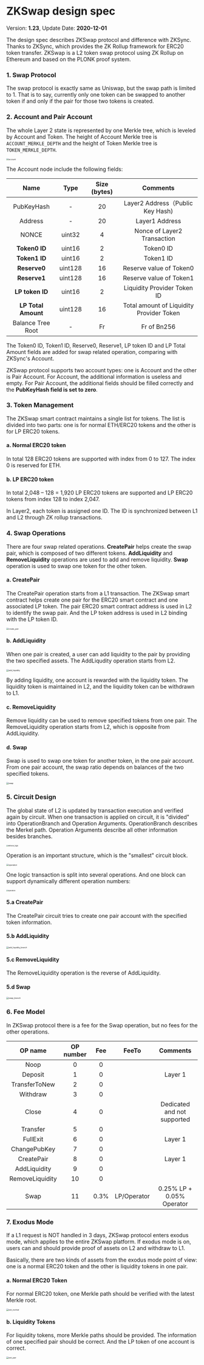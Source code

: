 # ZKSwap design spec

Version: **1.23**, Update Date: **2020-12-01**


The design spec describes ZKSwap protocol and difference with ZKSync. Thanks to ZKSync, which provides the ZK Rollup framework for ERC20 token transfer. ZKSwap is a L2 token swap protocol using ZK Rollup on Ethereum and based on the PLONK proof system.

### 1. Swap Protocol

The swap protocol is exactly same as Uniswap, but the swap path is limited to 1. That is to say, currently only one token can be swapped to another token if and only if the pair for those two tokens is created.

### 2. Account and Pair Account

The whole Layer 2 state is represented by one Merkle tree, which is leveled by Account and Token. The height of Account Merkle tree is `ACCOUNT_MERKLE_DEPTH` and the height of Token Merkle tree is `TOKEN_MERKLE_DEPTH`.

<img src="./figs/account.png" alt="account" style="zoom:36%;" />

The Account node include the following fields:

|       Name        |  Type  | Size (bytes) |             Comments             |
| :---------------: | :----: | :----------: | :------------------------------: |
|    PubKeyHash     |   -    |      20      | Layer2 Address（Public Key Hash) |
|      Address      |   -    |      20      |          Layer1 Address          |
|       NONCE       | uint32 |      4       |   Nonce of Layer2 Transaction    |
|   **Token0 ID** | uint16 |      2       |   Token0 ID   |
|   **Token1 ID** | uint16 |      2       |   Token1 ID   |
|       **Reserve0**       | uint128 |      16       |   Reserve value of Token0    |
|       **Reserve1**       | uint128 |      16       |   Reserve value of Token1     |
|   **LP token ID** | uint16 |      2       |   Liquidity Provider Token ID   |
|       **LP Total Amount**       | uint128 |      16       |   Total amount of Liquidity Provider Token     |
| Balance Tree Root |   -    |      Fr      |           Fr of Bn256            |

The Token0 ID, Token1 ID, Reserve0, Reserve1, LP token ID and LP Total Amount fields are added for swap related operation, comparing with ZKSync's Account. 

ZKSwap protocol supports two account types: one is Account and the other is Pair Account. For Account, the additional information is useless and empty. For Pair Account, the additional fields should be filled correctly and the **PubKeyHash field is set to zero**. 

### 3. Token Management

The ZKSwap smart contract maintains a single list for tokens. The list is divided into two parts: one is for normal ETH/ERC20 tokens and the other is for LP ERC20 tokens.

#### a. Normal ERC20 token

In total 128 ERC20 tokens are supported with index from 0 to 127. The index 0 is reserved for ETH.

#### b. LP ERC20 token

In total 2,048 – 128 = 1,920 LP ERC20 tokens are supported and LP ERC20 tokens from index 128 to index 2,047.

In Layer2, each token is assigned one ID. The ID is synchronized between L1 and L2 through ZK rollup transactions.

### 4. Swap Operations

There are four swap related operations. **CreatePair** helps create the swap pair, which is composed of two different tokens. **AddLiquidity** and **RemoveLiquidity** operations are used to add and remove liquidity. **Swap** operation is used to swap one token for the other token.

#### a. CreatePair

The CreatePair operation starts from a L1 transaction. The ZKSwap smart contract helps create one pair for the ERC20 smart contract and one associated LP token. The pair ERC20 smart contract address is used in L2 to identify the swap pair. And the LP token address is used in L2 binding with the LP token ID.

<img src="./figs/create_pair.png" alt="create_pair" style="zoom:36%;" />

#### b. AddLiquidity

When one pair is created, a user can add liquidity to the pair by providing the two specified assets. The AddLiqudity operation starts from L2.

<img src="./figs/add_liquidity.png" alt="add_liquidity" style="zoom:36%;" />

By adding liquidity, one account is rewarded with the liquidity token. The liquidity token is maintained in L2, and the liquidity token can be withdrawn to L1. 

#### c. RemoveLiquidity

Remove liquidity can be used to remove specified tokens from one pair. The RemoveLiquidity operation starts from L2, which is opposite from AddLiquidity.

#### d. Swap 

Swap is used to swap one token for another token, in the one pair account. From one pair account, the swap ratio depends on balances of the two specified tokens.

<img src="./figs/swap.png" alt="swap" style="zoom:36%;" />

### 5. Circuit Design

The global state of L2 is updated by transaction execution and verified again by circuit. When one transaction is applied on circuit, it is "divided" into OperationBranch and Operation Arguments. OperationBranch describes the Merkel path. Operation Arguments describe all other information besides branches.

<img src="./figs/witness_logic.png" alt="witness_logic" style="zoom:30%;" />

Operation is an important structure, which is the "smallest" circuit block.

<img src="./figs/operation.png" alt="operation" style="zoom:36%;" />

One logic transaction is split into several operations. And one block can support dynamically different operation numbers:

<img src="./figs/circuit_proof_arch.png" alt="operation" style="zoom:30%;" />

#### 5.a CreatePair

The CreatePair circuit tries to create one pair account with the specified token information.

#### 5.b AddLiquidity

<img src="./figs/add_liquidity_branch.png" alt="add_liquidity_branch" style="zoom:36%;" />

#### 5.c RemoveLiquidity

The RemoveLiquidity operation is the reverse of AddLiquidity.

#### 5.d Swap

<img src="./figs/swap_branch.png" alt="swap_branch" style="zoom:36%;" />

### 6. Fee Model

In ZKSwap protocol there is a fee for the Swap operation, but no fees for the other operations.

|            OP name             | OP number | Fee  |    FeeTo     |          Comments          |
| :----------------------------: | :-------: | :--: | :----------: | :------------------------: |
|              Noop              |     0     |  0   |              |                            |
|        Deposit         |     1     |  0   |              |          Layer 1           |
| TransferToNew  |     2     |  0   |     |                            |
|        Withdraw        |     3     |  0   |     |                            |
|       Close        |     4     |  0   |              | Dedicated and not supported |
|        Transfer        |     5     |  0   |     |                            |
|        FullExit        |     6     |  0   |              | Layer 1 |
| ChangePubKey |     7     |  0   |              |                            |
|     CreatePair     |     8     |  0   |              |          Layer 1           |
|   AddLiquidity   |     9     |  0   |     |                            |
| RemoveLiquidity |    10     |  0   |     |                            |
|          Swap          |    11     | 0.3% | LP/Operator | 0.25% LP + 0.05% Operator |

### 7. Exodus Mode

If a L1 request is NOT handled in 3 days, ZKSwap protocol enters exodus mode, which applies to the entire ZKSwap platform. If exodus mode is on, users can and should provide proof of assets on L2 and withdraw to L1.

Basically, there are two kinds of assets from the exodus mode point of view: one is a normal ERC20 token and the other is liquidity tokens in one pair.

#### a. Normal ERC20 Token

For normal ERC20 token, one Merkle path should be verified with the latest Merkle root. 

<img src="./figs/exit_normal.png" alt="exit_normal" style="zoom:36%;" />

#### b. Liquidity Tokens

For liquidity tokens, more Merkle paths should be provided. The information of one specified pair should be correct. And the LP token of one account is correct.

<img src="./figs/exit_pair.png" alt="exit_pair" style="zoom:36%;" />



